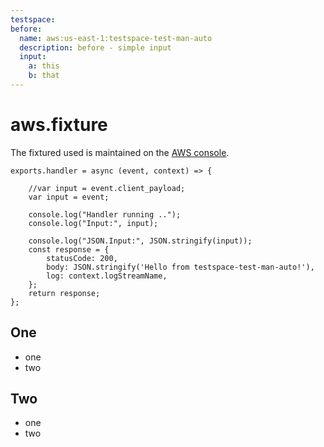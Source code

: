 ```yaml
---
testspace:
before:
  name: aws:us-east-1:testspace-test-man-auto
  description: before - simple input
  input: 
    a: this
    b: that
---
```


# aws.fixture
The fixtured used is maintained on the [AWS console](https://console.aws.amazon.com/lambda/home?region=us-east-1#/functions/testspace-test-man-auto?tab=configuration).

```
exports.handler = async (event, context) => {
    
    //var input = event.client_payload;
    var input = event;
    
    console.log("Handler running ..");
    console.log("Input:", input);
    
    console.log("JSON.Input:", JSON.stringify(input));
    const response = {
        statusCode: 200,
        body: JSON.stringify('Hello from testspace-test-man-auto!'),
        log: context.logStreamName,
    };
    return response;
};
```

## One
* one
* two

## Two
* one
* two